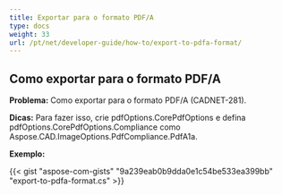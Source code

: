 ```yaml
---
title: Exportar para o formato PDF/A
type: docs
weight: 33
url: /pt/net/developer-guide/how-to/export-to-pdfa-format/
---
```


## **Como exportar para o formato PDF/A**

**Problema:** Como exportar para o formato PDF/A (CADNET-281).

**Dicas:** Para fazer isso, crie pdfOptions.CorePdfOptions e defina pdfOptions.CorePdfOptions.Compliance como Aspose.CAD.ImageOptions.PdfCompliance.PdfA1a.

**Exemplo:**

{{< gist "aspose-com-gists" "9a239eab0b9dda0e1c54be533ea399bb" "export-to-pdfa-format.cs" >}}
